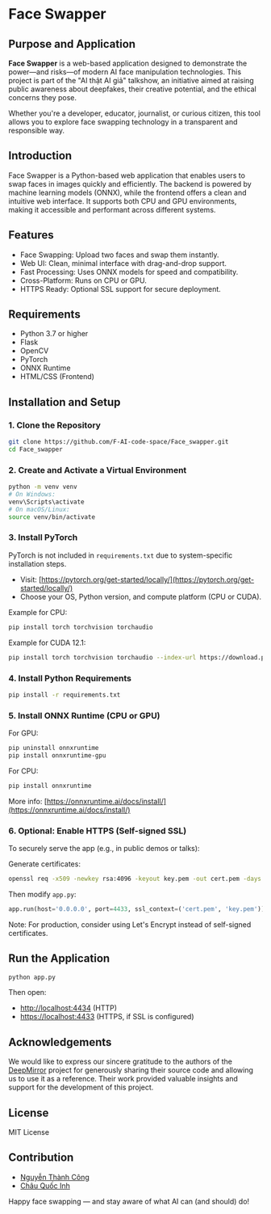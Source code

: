 # Face Swapper

## Purpose and Application

**Face Swapper** is a web-based application designed to demonstrate the power—and risks—of modern AI face manipulation technologies. This project is part of the "AI thật AI giả" talkshow, an initiative aimed at raising public awareness about deepfakes, their creative potential, and the ethical concerns they pose.

Whether you're a developer, educator, journalist, or curious citizen, this tool allows you to explore face swapping technology in a transparent and responsible way.

## Introduction

Face Swapper is a Python-based web application that enables users to swap faces in images quickly and efficiently. The backend is powered by machine learning models (ONNX), while the frontend offers a clean and intuitive web interface. It supports both CPU and GPU environments, making it accessible and performant across different systems.

## Features

- Face Swapping: Upload two faces and swap them instantly.
- Web UI: Clean, minimal interface with drag-and-drop support.
- Fast Processing: Uses ONNX models for speed and compatibility.
- Cross-Platform: Runs on CPU or GPU.
- HTTPS Ready: Optional SSL support for secure deployment.

## Requirements

- Python 3.7 or higher
- Flask
- OpenCV
- PyTorch
- ONNX Runtime
- HTML/CSS (Frontend)

## Installation and Setup

### 1. Clone the Repository

```bash
git clone https://github.com/F-AI-code-space/Face_swapper.git
cd Face_swapper
```

### 2. Create and Activate a Virtual Environment

```bash
python -m venv venv
# On Windows:
venv\Scripts\activate
# On macOS/Linux:
source venv/bin/activate
```

### 3. Install PyTorch

PyTorch is not included in `requirements.txt` due to system-specific installation steps.

- Visit: [https://pytorch.org/get-started/locally/](https://pytorch.org/get-started/locally/)
- Choose your OS, Python version, and compute platform (CPU or CUDA).

Example for CPU:

```bash
pip install torch torchvision torchaudio
```

Example for CUDA 12.1:

```bash
pip install torch torchvision torchaudio --index-url https://download.pytorch.org/whl/cu121
```

### 4. Install Python Requirements

```bash
pip install -r requirements.txt
```

### 5. Install ONNX Runtime (CPU or GPU)

For GPU:

```bash
pip uninstall onnxruntime
pip install onnxruntime-gpu
```

For CPU:

```bash
pip install onnxruntime
```

More info: [https://onnxruntime.ai/docs/install/](https://onnxruntime.ai/docs/install/)

### 6. Optional: Enable HTTPS (Self-signed SSL)

To securely serve the app (e.g., in public demos or talks):

Generate certificates:

```bash
openssl req -x509 -newkey rsa:4096 -keyout key.pem -out cert.pem -days 365 -nodes
```

Then modify `app.py`:

```python
app.run(host='0.0.0.0', port=4433, ssl_context=('cert.pem', 'key.pem'))
```

Note: For production, consider using Let's Encrypt instead of self-signed certificates.

## Run the Application

```bash
python app.py
```

Then open:

- [http://localhost:4434](http://localhost:4434) (HTTP)
- [https://localhost:4433](https://localhost:4433) (HTTPS, if SSL is configured)

## Acknowledgements

We would like to express our sincere gratitude to the authors of the [DeepMirror](https://github.com/MonsieurNam/DeepMirror) project for generously sharing their source code and allowing us to use it as a reference. Their work provided valuable insights and support for the development of this project.

## License

MIT License

## Contribution
- [Nguyễn Thành Công](https://github.com/VNthcong520712)
- [Châu Quốc Inh](https://github.com/inhcqce190593)

Happy face swapping — and stay aware of what AI can (and should) do!